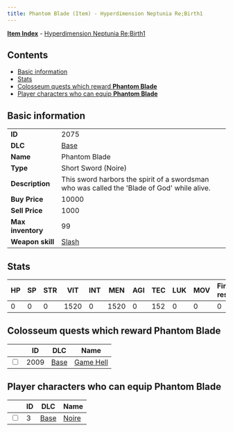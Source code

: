 ```yaml
---
title: Phantom Blade (Item) - Hyperdimension Neptunia Re;Birth1
---
```


[**Item Index**](/neptunia/rb1/item/index.html) - [Hyperdimension Neptunia Re;Birth1](/neptunia/rb1)

## Contents

- [Basic information](#basic-information)
- [Stats](#stats)
- [Colosseum quests which reward **Phantom Blade**](#colosseum-quests-which-reward-phantom-blade)
- [Player characters who can equip **Phantom Blade**](#player-characters-who-can-equip-phantom-blade)
## Basic information

|   |   |
| -- | -- |
| **ID** | 2075 |
| **DLC** | [Base](/neptunia/rb1/dlc/1-base.html) |
| **Name** | Phantom Blade |
| **Type** | Short Sword (Noire) |
| **Description** | This sword harbors the spirit of a swordsman who was called the 'Blade of God' while alive. |
| **Buy Price** | 10000 |
| **Sell Price** | 1000 |
| **Max inventory** | 99 |
| **Weapon skill** | [Slash](/neptunia/rb1/skill/1-402-slash.html) |


## Stats

| HP | SP | STR | VIT | INT | MEN | AGI | TEC | LUK | MOV | Fire res. | Ice res. | Wind res. | Lightning res. |
| -- | -- | --- | --- | --- | --- | --- | --- | --- | --- | --------- | -------- | --------- | -------------- |
| 0 | 0 | 0 | 1520 | 0 | 1520 | 0 | 152 | 0 | 0 | 0 | 0 | 0 | 0 |


## Colosseum quests which reward **Phantom Blade**

|    | ID | DLC | Name |
| -- | -- | --- | ---- |
| <input type="checkbox" id="rb1-colosseum-1-2009" class="trackbox" /> | 2009 | [Base](/neptunia/rb1/dlc/1-base.html) | [Game Hell](/neptunia/rb1/colosseum/1-2009-game-hell.html) |


## Player characters who can equip **Phantom Blade**

|    | ID | DLC | Name |
| -- | -- | --- | ---- |
| <input type="checkbox" id="rb1-player-1-3" class="trackbox" /> | 3 | [Base](/neptunia/rb1/dlc/1-base.html) | [Noire](/neptunia/rb1/player/1-3-noire.html) |
